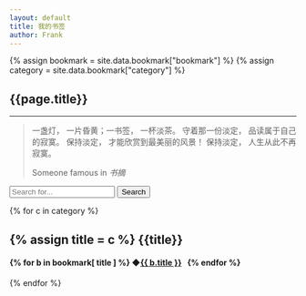 ```yaml
---
layout: default
title: 我的书签
author: Frank
---
```


{% assign bookmark = site.data.bookmark["bookmark"] %}
{% assign category = site.data.bookmark["category"] %}

## {{page.title}}
* * *

<blockquote>
    <p>一盏灯， 一片昏黄；一书签， 一杯淡茶。 守着那一份淡定， 品读属于自己的寂寞。 保持淡定， 才能欣赏到最美丽的风景！ 保持淡定， 人生从此不再寂寞。</p>
    <footer>Someone famous in
        <cite title="Source Title">书摘</cite>
    </footer>
</blockquote>

<div class="input-group">
    <input type="text" class="form-control" placeholder="Search for..." id="SearchInput">
    <span class="input-group-btn">
        <button class="btn btn-default" type="button" id="Search">Search</button>
    </span>
</div>

{% for c in category %}
<h2>
    {% assign title = c %} {{title}}
</h2>
<h4>
    {% for b in bookmark[ title ] %}
    ◆<a href="{{ b.url }} " target="_blank">{{ b.title }}</a>&nbsp;&nbsp;
    {% endfor %}
</h4>
{% endfor %}
